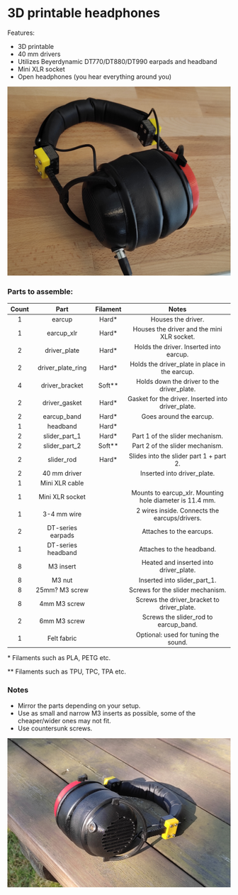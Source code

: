 # 3D printable headphones

Features:
* 3D printable
* 40 mm drivers
* Utilizes Beyerdynamic DT770/DT880/DT990 earpads and headband
* Mini XLR socket
* Open headphones (you hear everything around you)

![prototype_image_1](./docs/images/image_1.jpg)

### Parts to assemble:
| Count | Part               | Filament | Notes                                                    |
|:-----:|:------------------:|:--------:|:--------------------------------------------------------:|
| 1     | earcup             | Hard*    | Houses the driver.                                       |
| 1     | earcup_xlr         | Hard*    | Houses the driver and the mini XLR socket.               |
| 2     | driver_plate       | Hard*    | Holds the driver. Inserted into earcup.                  |
| 2     | driver_plate_ring  | Hard*    | Holds the driver_plate in place in the earcup.           |
| 4     | driver_bracket     | Soft**   | Holds down the driver to the driver_plate.               |
| 2     | driver_gasket      | Hard*    | Gasket for the driver. Inserted into driver_plate.       |
| 2     | earcup_band        | Hard*    | Goes around the earcup.                                  |
| 1     | headband           | Hard*    |                                                          |
| 2     | slider_part_1      | Hard*    | Part 1 of the slider mechanism.                          |
| 2     | slider_part_2      | Soft**   | Part 2 of the slider mechanism.                          |
| 2     | slider_rod         | Hard*    | Slides into the slider part 1 + part 2.                  |
| 2     | 40 mm driver       |          | Inserted into driver_plate.                              |
| 1     | Mini XLR cable     |          |                                                          |
| 1     | Mini XLR socket    |          | Mounts to earcup_xlr. Mounting hole diameter is 11.4 mm. |
| 1     | 3-4 mm wire        |          | 2 wires inside. Connects the earcups/drivers.            |
| 2     | DT-series earpads  |          | Attaches to the earcups.                                 |
| 1     | DT-series headband |          | Attaches to the headband.                                |
| 8     | M3 insert          |          | Heated and inserted into driver_plate.                   |
| 8     | M3 nut             |          | Inserted into slider_part_1.                             |
| 8     | 25mm? M3 screw     |          | Screws for the slider mechanism.                         |
| 8     | 4mm M3 screw       |          | Screws the driver_bracket to driver_plate.               |
| 2     | 6mm M3 screw       |          | Screws the slider_rod to earcup_band.                    |
| 1     | Felt fabric        |          | Optional: used for tuning the sound.                     |

\* Filaments such as PLA, PETG etc.

\** Filaments such as TPU, TPC, TPA etc.

### Notes
* Mirror the parts depending on your setup.
* Use as small and narrow M3 inserts as possible, some of the cheaper/wider ones may not fit.
* Use countersunk screws.

![prototype_image_2](./docs/images/image_2.jpg)
